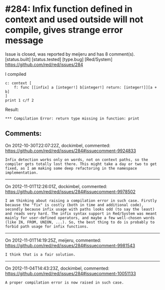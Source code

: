 
#284: Infix function defined in context and used outside will not compile, gives strange error message 
================================================================================
Issue is closed, was reported by meijeru and has 8 comment(s).
[status.built] [status.tested] [type.bug] [Red/System]
<https://github.com/red/red/issues/284>

I compiled

```
c: context [
    f: func [[infix] a [integer!] b[integer!] return: [integer!]][a + b]
]
print 1 c/f 2
```

Result:

```
*** Compilation Error: return type missing in function: print
```



Comments:
--------------------------------------------------------------------------------

On 2012-10-30T22:07:22Z, dockimbel, commented:
<https://github.com/red/red/issues/284#issuecomment-9924833>

    Infix detection works only on words, not on context paths, so the compiler gets totally lost there. This might take a day or two to get fixed, as I am making some deep refactoring in the namespace implementation.

--------------------------------------------------------------------------------

On 2012-11-01T12:26:01Z, dockimbel, commented:
<https://github.com/red/red/issues/284#issuecomment-9978502>

    I am thinking about raising a compilation error in such case. Firstly because the "fix" is costly (both in time and additional code), secondly because infix usage with paths looks odd (to say the least) and reads very hard. The infix syntax support in Red/System was meant mainly for user-defined operators, and maybe a few well-chosen words (like IN, FROM, UNION, ...). So, the best thing to do is probably to forbid path usage for infix functions.

--------------------------------------------------------------------------------

On 2012-11-01T14:19:25Z, meijeru, commented:
<https://github.com/red/red/issues/284#issuecomment-9981543>

    I think that is a fair solution.

--------------------------------------------------------------------------------

On 2012-11-04T14:43:23Z, dockimbel, commented:
<https://github.com/red/red/issues/284#issuecomment-10051133>

    A proper compilation error is now raised in such case.

